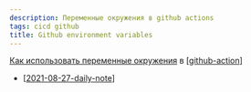 ```yaml
---
description: Переменные окружения в github actions
tags: cicd github
title: Github environment variables
---
```

[Как использовать переменные окружения](https://docs.github.com/en/actions/reference/environment-variables) в [[github-action]]

- [[2021-08-27-daily-note]]

[//begin]: # "Autogenerated link references for markdown compatibility"
[github-action]: github-action "Githunb action"
[2021-08-27-daily-note]: ..%2Fposts%2F2021-08-27-daily-note "Как добавить контейнеры на Digital Ocean registry с помощью docker-compose"
[//end]: # "Autogenerated link references"